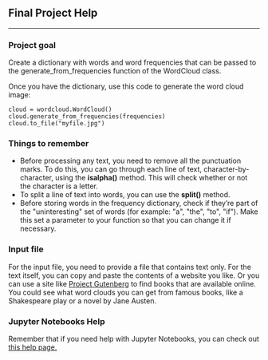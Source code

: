 ## Final Project Help

<hr>

### Project goal 
Create a dictionary with words and word frequencies that can be passed to the generate_from_frequencies function of the WordCloud class.

Once you have the dictionary, use this code to generate the word cloud image:

```
cloud = wordcloud.WordCloud()
cloud.generate_from_frequencies(frequencies)
cloud.to_file("myfile.jpg")
```

### Things to remember 
* Before processing any text, you need to remove all the punctuation marks. To do this, you can go through each line of text, character-by-character, using the **isalpha()** method. This will check whether or not the character is a letter.
* To split a line of text into words, you can use the **split()** method.
* Before storing words in the frequency dictionary, check if they’re part of the "uninteresting" set of words (for example: "a", "the", "to", "if"). Make this set a parameter to your function so that you can change it if necessary.

### Input file
For the input file, you need to provide a file that contains text only. For the text itself, you can copy and paste the contents of a website you like. Or you can use a site like [Project Gutenberg](https://www.gutenberg.org/) to find books that are available online. You could see what word clouds you can get from famous books, like a Shakespeare play or a novel by Jane Austen.

### Jupyter Notebooks Help
Remember that if you need help with Jupyter Notebooks, you can check out [this help page.](https://learner.coursera.help/hc/en-us/articles/360004995312-Solve-problems-with-Jupyter-Notebooks)